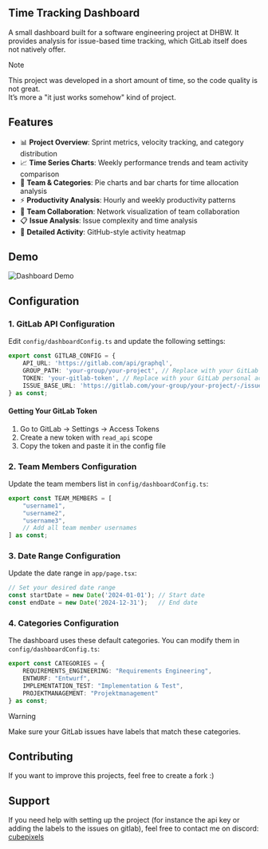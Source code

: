 ## Time Tracking Dashboard

A small dashboard built for a software engineering project at DHBW.
It provides analysis for issue-based time tracking, which GitLab itself does not natively offer.


> [!NOTE]  
> This project was developed in a short amount of time, so the code quality is not great.  
> It’s more a "it just works somehow" kind of project.
> 
## Features

- 📊 **Project Overview**: Sprint metrics, velocity tracking, and category distribution
- 📈 **Time Series Charts**: Weekly performance trends and team activity comparison
- 🎯 **Team & Categories**: Pie charts and bar charts for time allocation analysis
- ⚡ **Productivity Analysis**: Hourly and weekly productivity patterns
- 👥 **Team Collaboration**: Network visualization of team collaboration
- 📋 **Issue Analysis**: Issue complexity and time analysis
- 📅 **Detailed Activity**: GitHub-style activity heatmap

## Demo

![Dashboard Demo](public/images/dashboard-demo.gif)


## Configuration

### 1. GitLab API Configuration

Edit `config/dashboardConfig.ts` and update the following settings:

```typescript
export const GITLAB_CONFIG = {
    API_URL: 'https://gitlab.com/api/graphql',
    GROUP_PATH: 'your-group/your-project', // Replace with your GitLab group/project path
    TOKEN: 'your-gitlab-token', // Replace with your GitLab personal access token
    ISSUE_BASE_URL: 'https://gitlab.com/your-group/your-project/-/issues'
} as const;
```

#### Getting Your GitLab Token

1. Go to GitLab → Settings → Access Tokens
2. Create a new token with `read_api` scope
3. Copy the token and paste it in the config file

### 2. Team Members Configuration

Update the team members list in `config/dashboardConfig.ts`:

```typescript
export const TEAM_MEMBERS = [
    "username1",
    "username2", 
    "username3",
    // Add all team member usernames
] as const;
```

### 3. Date Range Configuration

Update the date range in `app/page.tsx`:

```typescript
// Set your desired date range
const startDate = new Date('2024-01-01'); // Start date
const endDate = new Date('2024-12-31');   // End date
```

### 4. Categories Configuration

The dashboard uses these default categories. You can modify them in `config/dashboardConfig.ts`:

```typescript
export const CATEGORIES = {
    REQUIREMENTS_ENGINEERING: "Requirements Engineering",
    ENTWURF: "Entwurf", 
    IMPLEMENTATION_TEST: "Implementation & Test",
    PROJEKTMANAGEMENT: "Projektmanagement"
} as const;
```



> [!WARNING]  
> Make sure your GitLab issues have labels that match these categories.
> 

## Contributing

If you want to improve this projects, feel free to create a fork :)

## Support
If you need help with setting up the project (for instance the api key or adding the labels to the issues on gitlab), feel free to contact me on discord:
[cubepixels](https://discord.com/users/cubepixels)